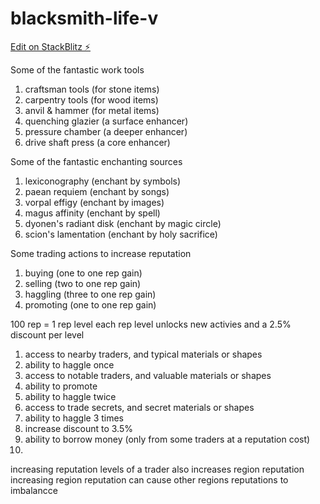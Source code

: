 # blacksmith-life-v

[Edit on StackBlitz ⚡️](https://stackblitz.com/edit/blacksmith-life-v)

Some of the fantastic work tools

1. craftsman tools (for stone items)
2. carpentry tools (for wood items)
3. anvil & hammer (for metal items)
4. quenching glazier (a surface enhancer)
5. pressure chamber (a deeper enhancer)
6. drive shaft press (a core enhancer)

Some of the fantastic enchanting sources

1. lexiconography (enchant by symbols)
2. paean requiem (enchant by songs)
3. vorpal effigy (enchant by images)
4. magus affinity (enchant by spell)
5. dyonen's radiant disk (enchant by magic circle)
6. scion's lamentation (enchant by holy sacrifice)

Some trading actions to increase reputation

1. buying (one to one rep gain)
2. selling (two to one rep gain)
3. haggling (three to one rep gain)
4. promoting (one to one rep gain)

100 rep = 1 rep level
each rep level unlocks new activies and a 2.5% discount per level

1. access to nearby traders, and typical materials or shapes
2. ability to haggle once
3. access to notable traders, and valuable materials or shapes
4. ability to promote
5. ability to haggle twice
6. access to trade secrets, and secret materials or shapes
7. ability to haggle 3 times
8. increase discount to 3.5%
9. ability to borrow money (only from some traders at a reputation cost)
10.

increasing reputation levels of a trader also increases region reputation
increasing region reputation can cause other regions reputations to imbalancce

